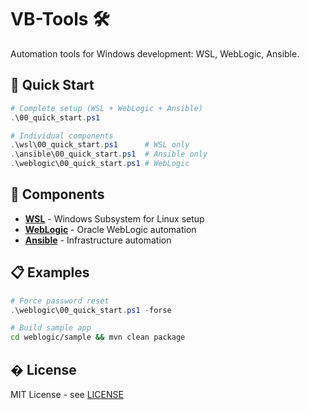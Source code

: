 # VB-Tools 🛠️

Automation tools for Windows development: WSL, WebLogic, Ansible.

## 🚀 Quick Start

```powershell
# Complete setup (WSL + WebLogic + Ansible)
.\00_quick_start.ps1

# Individual components
.\wsl\00_quick_start.ps1      # WSL only
.\ansible\00_quick_start.ps1  # Ansible only
.\weblogic\00_quick_start.ps1 # WebLogic
```

## 📁 Components

- **[WSL](./wsl/readme.md)** - Windows Subsystem for Linux setup
- **[WebLogic](./weblogic/readme.md)** - Oracle WebLogic automation  
- **[Ansible](./ansible/readme.md)** - Infrastructure automation

## 📋 Examples

```powershell
# Force password reset
.\weblogic\00_quick_start.ps1 -forse
```

```bash
# Build sample app
cd weblogic/sample && mvn clean package
```

## � License

MIT License - see [LICENSE](LICENSE)
